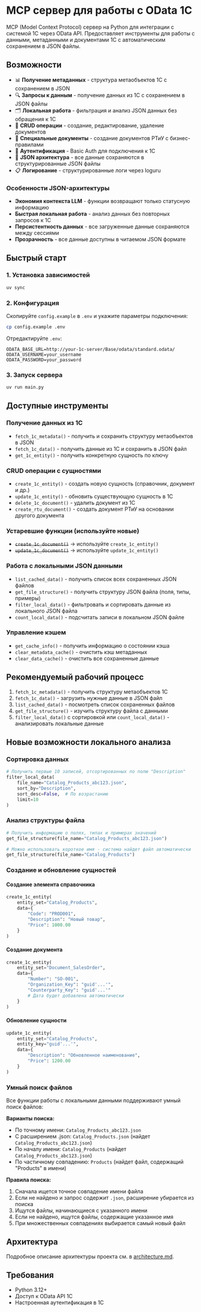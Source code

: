 
# MCP сервер для работы с OData 1C

MCP (Model Context Protocol) сервер на Python для интеграции с системой 1С через OData API. Предоставляет инструменты для работы с данными, метаданными и документами 1С с автоматическим сохранением в JSON файлы.

## Возможности

- 📊 **Получение метаданных** - структура метаобъектов 1С с сохранением в JSON
- 🔍 **Запросы к данным** - получение данных из 1С с сохранением в JSON файлы
- 🗂️ **Локальная работа** - фильтрация и анализ JSON данных без обращения к 1С
- 📝 **CRUD операции** - создание, редактирование, удаление документов
- 🏪 **Специальные документы** - создание документов РТиУ с бизнес-правилами
- 🔐 **Аутентификация** - Basic Auth для подключения к 1С
- 💾 **JSON архитектура** - все данные сохраняются в структурированные JSON файлы
- 📋 **Логирование** - структурированные логи через loguru

### Особенности JSON-архитектуры

- **Экономия контекста LLM** - функции возвращают только статусную информацию
- **Быстрая локальная работа** - анализ данных без повторных запросов к 1С  
- **Персистентность данных** - все загруженные данные сохраняются между сессиями
- **Прозрачность** - все данные доступны в читаемом JSON формате

## Быстрый старт

### 1. Установка зависимостей

```bash
uv sync
```

### 2. Конфигурация

Скопируйте `config.example` в `.env` и укажите параметры подключения:

```bash
cp config.example .env
```

Отредактируйте `.env`:
```env
ODATA_BASE_URL=http://your-1c-server/Base/odata/standard.odata/
ODATA_USERNAME=your_username
ODATA_PASSWORD=your_password
```

### 3. Запуск сервера

```bash
uv run main.py
```

## Доступные инструменты

### Получение данных из 1С
- `fetch_1c_metadata()` - получить и сохранить структуру метаобъектов в JSON
- `fetch_1c_data()` - получить данные из 1С и сохранить в JSON файл
- `get_1c_entity()` - получить конкретную сущность по ключу

### CRUD операции с сущностями
- `create_1c_entity()` - создать новую сущность (справочник, документ и др.)
- `update_1c_entity()` - обновить существующую сущность в 1С
- `delete_1c_document()` - удалить документ из 1С
- `create_rtu_document()` - создать документ РТиУ на основании другого документа

### Устаревшие функции (используйте новые)
- ~~`create_1c_document()`~~ → используйте `create_1c_entity()`
- ~~`update_1c_document()`~~ → используйте `update_1c_entity()`

### Работа с локальными JSON данными
- `list_cached_data()` - получить список всех сохраненных JSON файлов
- `get_file_structure()` - получить структуру JSON файла (поля, типы, примеры)
- `filter_local_data()` - фильтровать и сортировать данные из локального JSON файла
- `count_local_data()` - подсчитать записи в локальном JSON файле

### Управление кэшем
- `get_cache_info()` - получить информацию о состоянии кэша
- `clear_metadata_cache()` - очистить кэш метаданных
- `clear_data_cache()` - очистить все сохраненные данные

## Рекомендуемый рабочий процесс

1. `fetch_1c_metadata()` - получить структуру метаобъектов 1С
2. `fetch_1c_data()` - загрузить нужные данные в JSON файл
3. `list_cached_data()` - посмотреть список сохраненных файлов
4. `get_file_structure()` - изучить структуру файла с данными
5. `filter_local_data()` с сортировкой или `count_local_data()` - анализировать локальные данные

## Новые возможности локального анализа

### Сортировка данных
```python
# Получить первые 10 записей, отсортированных по полю "Description"
filter_local_data(
    file_name="Catalog_Products_abc123.json",
    sort_by="Description",
    sort_desc=False,  # По возрастанию
    limit=10
)
```

### Анализ структуры файла
```python
# Получить информацию о полях, типах и примерах значений
get_file_structure(file_name="Catalog_Products_abc123.json")

# Можно использовать короткое имя - система найдет файл автоматически
get_file_structure(file_name="Catalog_Products")
```

### Создание и обновление сущностей

#### Создание элемента справочника
```python
create_1c_entity(
    entity_set="Catalog_Products",
    data={
        "Code": "PROD001", 
        "Description": "Новый товар",
        "Price": 1000.00
    }
)
```

#### Создание документа
```python
create_1c_entity(
    entity_set="Document_SalesOrder",
    data={
        "Number": "SO-001",
        "Organization_Key": "guid'...'",
        "Counterparty_Key": "guid'...'"
        # Дата будет добавлена автоматически
    }
)
```

#### Обновление сущности
```python
update_1c_entity(
    entity_set="Catalog_Products",
    entity_key="guid'...'",
    data={
        "Description": "Обновленное наименование",
        "Price": 1200.00
    }
)
```

### Умный поиск файлов
Все функции работы с локальными данными поддерживают умный поиск файлов:

**Варианты поиска:**
- По точному имени: `Catalog_Products_abc123.json`
- С расширением .json: `Catalog_Products.json` (найдет `Catalog_Products_abc123.json`)
- По началу имени: `Catalog_Products` (найдет `Catalog_Products_abc123.json`)
- По частичному совпадению: `Products` (найдет файл, содержащий "Products" в имени)

**Правила поиска:**
1. Сначала ищется точное совпадение имени файла
2. Если не найдено и запрос содержит `.json`, расширение убирается из поиска
3. Ищутся файлы, начинающиеся с указанного имени
4. Если не найдено, ищутся файлы, содержащие указанное имя
5. При множественных совпадениях выбирается самый новый файл

## Архитектура

Подробное описание архитектуры проекта см. в [architecture.md](architecture.md).

## Требования

- Python 3.12+
- Доступ к OData API 1С
- Настроенная аутентификация в 1С
